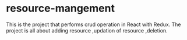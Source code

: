 # resource-mangement
This is the project that performs crud operation in React with Redux. The project is all about adding resource ,updation of resource ,deletion.
